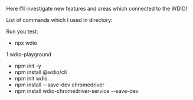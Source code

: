 Here I'll investigate new features and areas which connected to the WDIO!

List of commands which I used in directory:

Run you test:
- npx wdio

1.wdio-playground
- npm init -y
- npm install @wdio/cli
- npm init wdio .
- npm install --save-dev chromedriver
- npm install wdio-chromedriver-service --save-dev
